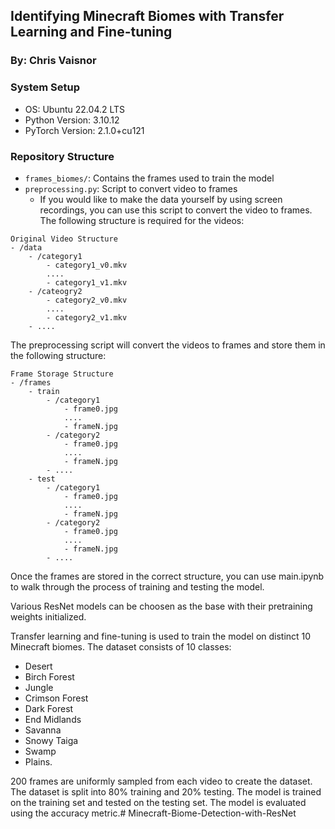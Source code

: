 ## Identifying Minecraft Biomes with Transfer Learning and Fine-tuning

### By: Chris Vaisnor

### System Setup
- OS: Ubuntu 22.04.2 LTS
- Python Version: 3.10.12
- PyTorch Version:  2.1.0+cu121

### Repository Structure
- `frames_biomes/`: Contains the frames used to train the model
- `preprocessing.py`: Script to convert video to frames
    - If you would like to make the data yourself by using screen recordings, you can use this script to convert the video to frames. The following structure is required for the videos:
```
Original Video Structure
- /data
    - /category1
        - category1_v0.mkv
        ....
        - category1_v1.mkv
    - /cateogry2
        - category2_v0.mkv
        ....
        - category2_v1.mkv
    - ....
```

The preprocessing script will convert the videos to frames and store them in the following structure:
```
Frame Storage Structure
- /frames
    - train
        - /category1
            - frame0.jpg
            ....
            - frameN.jpg
        - /category2
            - frame0.jpg
            ....
            - frameN.jpg
        - ....
    - test
        - /category1
            - frame0.jpg
            ....
            - frameN.jpg
        - /category2
            - frame0.jpg
            ....
            - frameN.jpg
        - ....
```

Once the frames are stored in the correct structure, you can use main.ipynb to walk through the process of training and testing the model.

Various ResNet models can be choosen as the base with their pretraining weights initialized.

Transfer learning and fine-tuning is used to train the model on distinct 10 Minecraft biomes. The dataset consists of 10 classes:
- Desert
- Birch Forest
- Jungle 
- Crimson Forest
- Dark Forest
- End Midlands
- Savanna
- Snowy Taiga
- Swamp
- Plains. 

200 frames are uniformly sampled from each video to create the dataset. The dataset is split into 80% training and 20% testing. The model is trained on the training set and tested on the testing set. The model is evaluated using the accuracy metric.# Minecraft-Biome-Detection-with-ResNet

